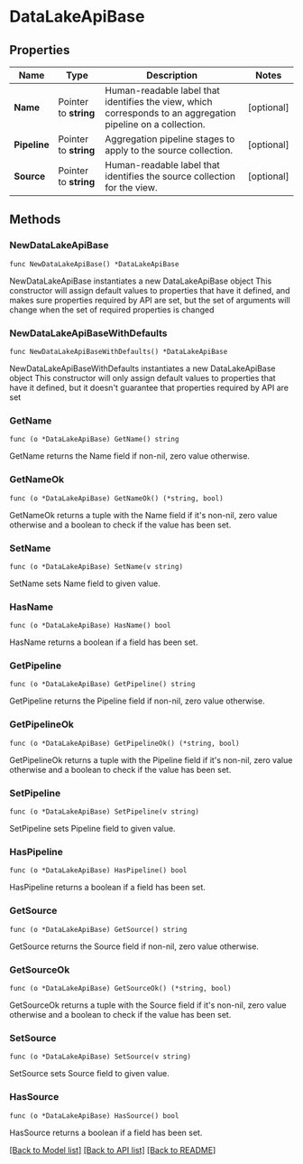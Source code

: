 # DataLakeApiBase

## Properties

Name | Type | Description | Notes
------------ | ------------- | ------------- | -------------
**Name** | Pointer to **string** | Human-readable label that identifies the view, which corresponds to an aggregation pipeline on a collection. | [optional] 
**Pipeline** | Pointer to **string** | Aggregation pipeline stages to apply to the source collection. | [optional] 
**Source** | Pointer to **string** | Human-readable label that identifies the source collection for the view. | [optional] 

## Methods

### NewDataLakeApiBase

`func NewDataLakeApiBase() *DataLakeApiBase`

NewDataLakeApiBase instantiates a new DataLakeApiBase object
This constructor will assign default values to properties that have it defined,
and makes sure properties required by API are set, but the set of arguments
will change when the set of required properties is changed

### NewDataLakeApiBaseWithDefaults

`func NewDataLakeApiBaseWithDefaults() *DataLakeApiBase`

NewDataLakeApiBaseWithDefaults instantiates a new DataLakeApiBase object
This constructor will only assign default values to properties that have it defined,
but it doesn't guarantee that properties required by API are set

### GetName

`func (o *DataLakeApiBase) GetName() string`

GetName returns the Name field if non-nil, zero value otherwise.

### GetNameOk

`func (o *DataLakeApiBase) GetNameOk() (*string, bool)`

GetNameOk returns a tuple with the Name field if it's non-nil, zero value otherwise
and a boolean to check if the value has been set.

### SetName

`func (o *DataLakeApiBase) SetName(v string)`

SetName sets Name field to given value.

### HasName

`func (o *DataLakeApiBase) HasName() bool`

HasName returns a boolean if a field has been set.
### GetPipeline

`func (o *DataLakeApiBase) GetPipeline() string`

GetPipeline returns the Pipeline field if non-nil, zero value otherwise.

### GetPipelineOk

`func (o *DataLakeApiBase) GetPipelineOk() (*string, bool)`

GetPipelineOk returns a tuple with the Pipeline field if it's non-nil, zero value otherwise
and a boolean to check if the value has been set.

### SetPipeline

`func (o *DataLakeApiBase) SetPipeline(v string)`

SetPipeline sets Pipeline field to given value.

### HasPipeline

`func (o *DataLakeApiBase) HasPipeline() bool`

HasPipeline returns a boolean if a field has been set.
### GetSource

`func (o *DataLakeApiBase) GetSource() string`

GetSource returns the Source field if non-nil, zero value otherwise.

### GetSourceOk

`func (o *DataLakeApiBase) GetSourceOk() (*string, bool)`

GetSourceOk returns a tuple with the Source field if it's non-nil, zero value otherwise
and a boolean to check if the value has been set.

### SetSource

`func (o *DataLakeApiBase) SetSource(v string)`

SetSource sets Source field to given value.

### HasSource

`func (o *DataLakeApiBase) HasSource() bool`

HasSource returns a boolean if a field has been set.

[[Back to Model list]](../README.md#documentation-for-models) [[Back to API list]](../README.md#documentation-for-api-endpoints) [[Back to README]](../README.md)


